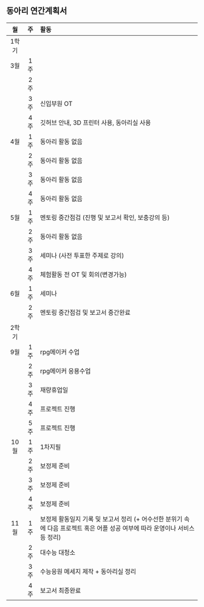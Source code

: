 ## 동아리 연간계획서
|  월   | 주  | 활동 |
| :--:  |:--: | :-- |
| 1학기 |||
|  3월  | 1주 ||
|       | 2주 ||
|       | 3주 | 신입부원 OT |
|       | 4주 | 깃허브 안내, 3D 프린터 사용, 동아리실 사용 |
|  4월  | 1주 | 동아리 활동 없음 |
|       | 2주 | 동아리 활동 없음 |
|       | 3주 | 동아리 활동 없음 |
|       | 4주 | 동아리 활동 없음 |
|  5월  | 1주 | 멘토링 중간점검 (진행 및 보고서 확인, 보충강의 등) |
|       | 2주 | 동아리 활동 없음 |
|       | 3주 | 세미나 (사전 투표한 주제로 강의) |
|       | 4주 | 체험활동 전 OT 및 회의(변경가능) |
|  6월  | 1주 | 세미나 |
|       | 2주 | 멘토링 중간점검 및 보고서 중간완료 |
| 2학기 |||
|  9월  | 1주 | rpg메이커 수업 |
|       | 2주 | rpg메이커 응용수업 |
|       | 3주 | 재량휴업일 |
|       | 4주 | 프로젝트 진행 |
|       | 5주 | 프로젝트 진행 |
| 10월  | 1주 | 1차지필 |
|       | 2주 | 보정제 준비 |
|       | 3주 | 보정제 준비 |
|       | 4주 | 보정제 준비 |
| 11월  | 1주 | 보정제 활동일지 기록 및 보고서 정리 (+ 어수선한 분위기 속에 다음 프로젝트 혹은 어플 성공 여부에 따라 운영이나 서비스 등 정리) |
|       | 2주 | 대수능 대청소 |
|       | 3주 | 수능응원 메세지 제작 + 동아리실 정리 |
|       | 4주 | 보고서 최종완료 |
